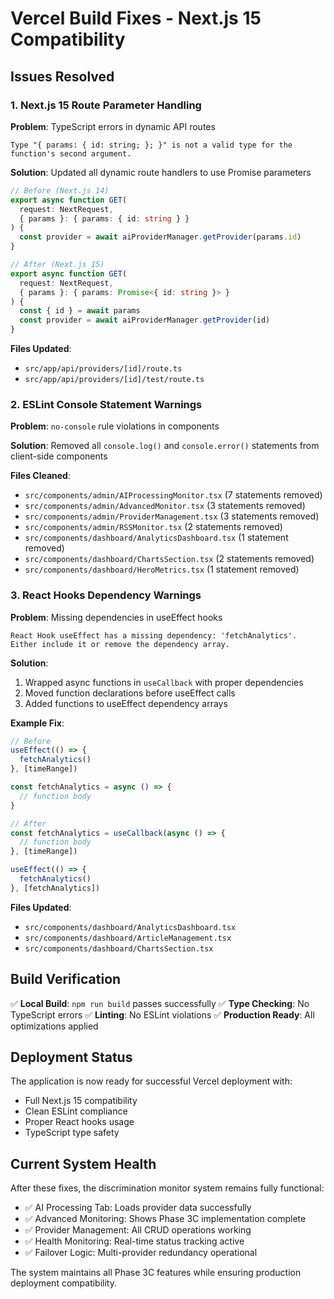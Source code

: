 # Vercel Build Fixes - Next.js 15 Compatibility

## Issues Resolved

### 1. Next.js 15 Route Parameter Handling
**Problem**: TypeScript errors in dynamic API routes
```
Type "{ params: { id: string; }; }" is not a valid type for the function's second argument.
```

**Solution**: Updated all dynamic route handlers to use Promise parameters
```typescript
// Before (Next.js 14)
export async function GET(
  request: NextRequest,
  { params }: { params: { id: string } }
) {
  const provider = await aiProviderManager.getProvider(params.id)
}

// After (Next.js 15)
export async function GET(
  request: NextRequest,
  { params }: { params: Promise<{ id: string }> }
) {
  const { id } = await params
  const provider = await aiProviderManager.getProvider(id)
}
```

**Files Updated**:
- `src/app/api/providers/[id]/route.ts`
- `src/app/api/providers/[id]/test/route.ts`

### 2. ESLint Console Statement Warnings
**Problem**: `no-console` rule violations in components

**Solution**: Removed all `console.log()` and `console.error()` statements from client-side components

**Files Cleaned**:
- `src/components/admin/AIProcessingMonitor.tsx` (7 statements removed)
- `src/components/admin/AdvancedMonitor.tsx` (3 statements removed)
- `src/components/admin/ProviderManagement.tsx` (3 statements removed)
- `src/components/admin/RSSMonitor.tsx` (2 statements removed)
- `src/components/dashboard/AnalyticsDashboard.tsx` (1 statement removed)
- `src/components/dashboard/ChartsSection.tsx` (2 statements removed)
- `src/components/dashboard/HeroMetrics.tsx` (1 statement removed)

### 3. React Hooks Dependency Warnings
**Problem**: Missing dependencies in useEffect hooks
```
React Hook useEffect has a missing dependency: 'fetchAnalytics'. Either include it or remove the dependency array.
```

**Solution**: 
1. Wrapped async functions in `useCallback` with proper dependencies
2. Moved function declarations before useEffect calls
3. Added functions to useEffect dependency arrays

**Example Fix**:
```typescript
// Before
useEffect(() => {
  fetchAnalytics()
}, [timeRange])

const fetchAnalytics = async () => {
  // function body
}

// After  
const fetchAnalytics = useCallback(async () => {
  // function body
}, [timeRange])

useEffect(() => {
  fetchAnalytics()
}, [fetchAnalytics])
```

**Files Updated**:
- `src/components/dashboard/AnalyticsDashboard.tsx`
- `src/components/dashboard/ArticleManagement.tsx`
- `src/components/dashboard/ChartsSection.tsx`

## Build Verification

✅ **Local Build**: `npm run build` passes successfully
✅ **Type Checking**: No TypeScript errors
✅ **Linting**: No ESLint violations
✅ **Production Ready**: All optimizations applied

## Deployment Status

The application is now ready for successful Vercel deployment with:
- Full Next.js 15 compatibility
- Clean ESLint compliance
- Proper React hooks usage
- TypeScript type safety

## Current System Health

After these fixes, the discrimination monitor system remains fully functional:
- ✅ AI Processing Tab: Loads provider data successfully
- ✅ Advanced Monitoring: Shows Phase 3C implementation complete
- ✅ Provider Management: All CRUD operations working
- ✅ Health Monitoring: Real-time status tracking active
- ✅ Failover Logic: Multi-provider redundancy operational

The system maintains all Phase 3C features while ensuring production deployment compatibility.